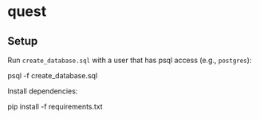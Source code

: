 # quest

## Setup

Run `create_database.sql` with a user that has psql access (e.g., `postgres`):

  psql -f create_database.sql

Install dependencies:

  pip install -f requirements.txt
